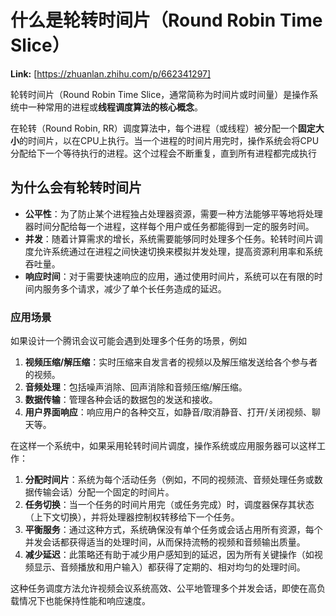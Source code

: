 # 什么是轮转时间片（Round Robin Time Slice）



 **Link:** [https://zhuanlan.zhihu.com/p/662341297]



轮转时间片（Round Robin Time Slice，通常简称为时间片或时间量）是操作系统中一种常用的进程或**线程调度算法的核心概念**。

在轮转（Round Robin, RR）调度算法中，每个进程（或线程）被分配一个**固定大小**的时间片，以在CPU上执行。当一个进程的时间片用完时，操作系统会将CPU分配给下一个等待执行的进程。这个过程会不断重复，直到所有进程都完成执行

## 为什么会有轮转时间片  

* **公平性**：为了防止某个进程独占处理器资源，需要一种方法能够平等地将处理器时间分配给每一个进程，这样每个用户或任务都能得到一定的服务时间。
* **并发**：随着计算需求的增长，系统需要能够同时处理多个任务。轮转时间片调度允许系统通过在进程之间快速切换来模拟并发处理，提高资源利用率和系统吞吐量。
* **响应时间**：对于需要快速响应的应用，通过使用时间片，系统可以在有限的时间内服务多个请求，减少了单个长任务造成的延迟。

### 应用场景  

如果设计一个腾讯会议可能会遇到处理多个任务的场景，例如

1. **视频压缩/解压缩**：实时压缩来自发言者的视频以及解压缩发送给各个参与者的视频。
2. **音频处理**：包括噪声消除、回声消除和音频压缩/解压缩。
3. **数据传输**：管理各种会话的数据包的发送和接收。
4. **用户界面响应**：响应用户的各种交互，如静音/取消静音、打开/关闭视频、聊天等。

在这样一个系统中，如果采用轮转时间片调度，操作系统或应用服务器可以这样工作：

1. **分配时间片**：系统为每个活动任务（例如，不同的视频流、音频处理任务或数据传输会话）分配一个固定的时间片。
2. **任务切换**：当一个任务的时间片用完（或任务完成）时，调度器保存其状态（上下文切换），并将处理器控制权转移给下一个任务。
3. **平衡服务**：通过这种方式，系统确保没有单个任务或会话占用所有资源，每个并发会话都获得适当的处理时间，从而保持流畅的视频和音频输出质量。
4. **减少延迟**：此策略还有助于减少用户感知到的延迟，因为所有关键操作（如视频显示、音频播放和用户输入）都获得了定期的、相对均匀的处理时间。

这种任务调度方法允许视频会议系统高效、公平地管理多个并发会话，即使在高负载情况下也能保持性能和响应速度。

